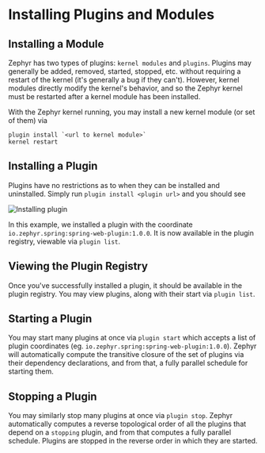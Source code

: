# Installing Plugins and Modules

## Installing a Module
Zephyr has two types of plugins: `kernel modules` and `plugins`.  Plugins may generally be added, removed, started, stopped, etc. without
requiring a restart of the kernel (it's generally a bug if they can't).  However, kernel modules directly modify the kernel's behavior, and so the
Zephyr kernel must be restarted after a kernel module has been installed.

With the Zephyr kernel running, you may install a new kernel module (or set of them) via
```
plugin install `<url to kernel module>`
kernel restart
```

## Installing a Plugin

Plugins have no restrictions as to when they can be installed and uninstalled.  Simply run `plugin install <plugin url>`  and you should see

![Installing plugin](./img/plugin-installing.png)

In this example, we installed a plugin with the coordinate `io.zephyr.spring:spring-web-plugin:1.0.0`.  It is now available in the plugin registry,
viewable via `plugin list`.


## Viewing the Plugin Registry

Once you've successfully installed a plugin, it should be available in the plugin registry.  You may view plugins, along 
with their start via `plugin list`.

## Starting a Plugin

You may start many plugins at once via `plugin start` which accepts a list of plugin coordinates (eg. `io.zephyr.spring:spring-web-plugin:1.0.0`).  Zephyr will automatically compute the transitive closure of
the set of plugins via their dependency declarations, and from that, a fully parallel schedule for starting them.  

## Stopping a Plugin 

You may similarly stop many plugins at once via `plugin stop`.  Zephyr automatically computes a reverse topological order of all the plugins that depend on a `stopping` plugin,
and from that computes a fully parallel schedule.  Plugins are stopped in the reverse order in which they are started.
